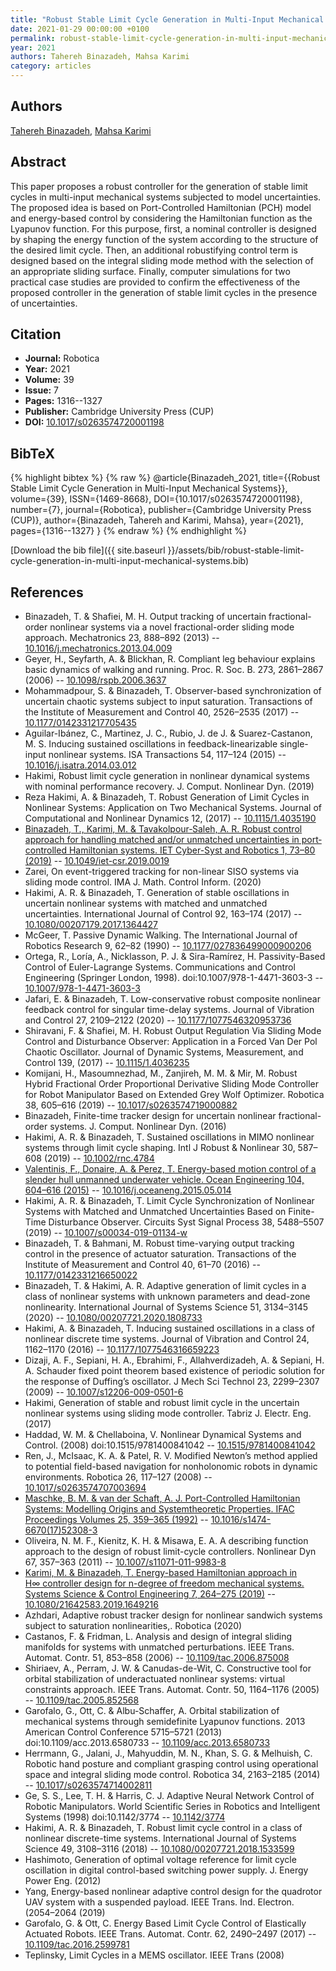 ```yaml
---
title: "Robust Stable Limit Cycle Generation in Multi-Input Mechanical Systems"
date: 2021-01-29 00:00:00 +0100
permalink: robust-stable-limit-cycle-generation-in-multi-input-mechanical-systems
year: 2021
authors: Tahereh Binazadeh, Mahsa Karimi
category: articles
---
```

 
## Authors
[Tahereh Binazadeh](authors/tahereh-binazadeh), [Mahsa Karimi](authors/mahsa-karimi)
 
## Abstract
This paper proposes a robust controller for the generation of stable limit cycles in multi-input mechanical systems subjected to model uncertainties. The proposed idea is based on Port-Controlled Hamiltonian (PCH) model and energy-based control by considering the Hamiltonian function as the Lyapunov function. For this purpose, first, a nominal controller is designed by shaping the energy function of the system according to the structure of the desired limit cycle. Then, an additional robustifying control term is designed based on the integral sliding mode method with the selection of an appropriate sliding surface. Finally, computer simulations for two practical case studies are provided to confirm the effectiveness of the proposed controller in the generation of stable limit cycles in the presence of uncertainties.
 
## Citation
- **Journal:** Robotica
- **Year:** 2021
- **Volume:** 39
- **Issue:** 7
- **Pages:** 1316--1327
- **Publisher:** Cambridge University Press (CUP)
- **DOI:** [10.1017/s0263574720001198](https://doi.org/10.1017/s0263574720001198)
 
## BibTeX
{% highlight bibtex %}
{% raw %}
@article{Binazadeh_2021,
  title={{Robust Stable Limit Cycle Generation in Multi-Input Mechanical Systems}},
  volume={39},
  ISSN={1469-8668},
  DOI={10.1017/s0263574720001198},
  number={7},
  journal={Robotica},
  publisher={Cambridge University Press (CUP)},
  author={Binazadeh, Tahereh and Karimi, Mahsa},
  year={2021},
  pages={1316--1327}
}
{% endraw %}
{% endhighlight %}
 
[Download the bib file]({{ site.baseurl }}/assets/bib/robust-stable-limit-cycle-generation-in-multi-input-mechanical-systems.bib)
 
## References
- Binazadeh, T. & Shafiei, M. H. Output tracking of uncertain fractional-order nonlinear systems via a novel fractional-order sliding mode approach. Mechatronics 23, 888–892 (2013) -- [10.1016/j.mechatronics.2013.04.009](https://doi.org/10.1016/j.mechatronics.2013.04.009)
- Geyer, H., Seyfarth, A. & Blickhan, R. Compliant leg behaviour explains basic dynamics of walking and running. Proc. R. Soc. B. 273, 2861–2867 (2006) -- [10.1098/rspb.2006.3637](https://doi.org/10.1098/rspb.2006.3637)
- Mohammadpour, S. & Binazadeh, T. Observer-based synchronization of uncertain chaotic systems subject to input saturation. Transactions of the Institute of Measurement and Control 40, 2526–2535 (2017) -- [10.1177/0142331217705435](https://doi.org/10.1177/0142331217705435)
- Aguilar-Ibánez, C., Martinez, J. C., Rubio, J. de J. & Suarez-Castanon, M. S. Inducing sustained oscillations in feedback-linearizable single-input nonlinear systems. ISA Transactions 54, 117–124 (2015) -- [10.1016/j.isatra.2014.03.012](https://doi.org/10.1016/j.isatra.2014.03.012)
- Hakimi, Robust limit cycle generation in nonlinear dynamical systems with nominal performance recovery. J. Comput. Nonlinear Dyn. (2019)
- Reza Hakimi, A. & Binazadeh, T. Robust Generation of Limit Cycles in Nonlinear Systems: Application on Two Mechanical Systems. Journal of Computational and Nonlinear Dynamics 12, (2017) -- [10.1115/1.4035190](https://doi.org/10.1115/1.4035190)
- [Binazadeh, T., Karimi, M. & Tavakolpour‐Saleh, A. R. Robust control approach for handling matched and/or unmatched uncertainties in port‐controlled Hamiltonian systems. IET Cyber-Syst and Robotics 1, 73–80 (2019)](robust-control-approach-for-handling-matched-and-or-unmatched-uncertainties-in-port-controlled-hamiltonian-systems) -- [10.1049/iet-csr.2019.0019](https://doi.org/10.1049/iet-csr.2019.0019)
- Zarei, On event-triggered tracking for non-linear SISO systems via sliding mode control. IMA J. Math. Control Inform. (2020)
- Hakimi, A. R. & Binazadeh, T. Generation of stable oscillations in uncertain nonlinear systems with matched and unmatched uncertainties. International Journal of Control 92, 163–174 (2017) -- [10.1080/00207179.2017.1364427](https://doi.org/10.1080/00207179.2017.1364427)
- McGeer, T. Passive Dynamic Walking. The International Journal of Robotics Research 9, 62–82 (1990) -- [10.1177/027836499000900206](https://doi.org/10.1177/027836499000900206)
- Ortega, R., Loría, A., Nicklasson, P. J. & Sira-Ramírez, H. Passivity-Based Control of Euler-Lagrange Systems. Communications and Control Engineering (Springer London, 1998). doi:10.1007/978-1-4471-3603-3 -- [10.1007/978-1-4471-3603-3](https://doi.org/10.1007/978-1-4471-3603-3)
- Jafari, E. & Binazadeh, T. Low-conservative robust composite nonlinear feedback control for singular time-delay systems. Journal of Vibration and Control 27, 2109–2122 (2020) -- [10.1177/1077546320953736](https://doi.org/10.1177/1077546320953736)
- Shiravani, F. & Shafiei, M. H. Robust Output Regulation Via Sliding Mode Control and Disturbance Observer: Application in a Forced Van Der Pol Chaotic Oscillator. Journal of Dynamic Systems, Measurement, and Control 139, (2017) -- [10.1115/1.4036235](https://doi.org/10.1115/1.4036235)
- Komijani, H., Masoumnezhad, M., Zanjireh, M. M. & Mir, M. Robust Hybrid Fractional Order Proportional Derivative Sliding Mode Controller for Robot Manipulator Based on Extended Grey Wolf Optimizer. Robotica 38, 605–616 (2019) -- [10.1017/s0263574719000882](https://doi.org/10.1017/s0263574719000882)
- Binazadeh, Finite-time tracker design for uncertain nonlinear fractional-order systems. J. Comput. Nonlinear Dyn. (2016)
- Hakimi, A. R. & Binazadeh, T. Sustained oscillations in MIMO nonlinear systems through limit cycle shaping. Intl J Robust &amp; Nonlinear 30, 587–608 (2019) -- [10.1002/rnc.4784](https://doi.org/10.1002/rnc.4784)
- [Valentinis, F., Donaire, A. & Perez, T. Energy-based motion control of a slender hull unmanned underwater vehicle. Ocean Engineering 104, 604–616 (2015)](energy-based-motion-control-of-a-slender-hull-unmanned-underwater-vehicle) -- [10.1016/j.oceaneng.2015.05.014](https://doi.org/10.1016/j.oceaneng.2015.05.014)
- Hakimi, A. R. & Binazadeh, T. Limit Cycle Synchronization of Nonlinear Systems with Matched and Unmatched Uncertainties Based on Finite-Time Disturbance Observer. Circuits Syst Signal Process 38, 5488–5507 (2019) -- [10.1007/s00034-019-01134-w](https://doi.org/10.1007/s00034-019-01134-w)
- Binazadeh, T. & Bahmani, M. Robust time-varying output tracking control in the presence of actuator saturation. Transactions of the Institute of Measurement and Control 40, 61–70 (2016) -- [10.1177/0142331216650022](https://doi.org/10.1177/0142331216650022)
- Binazadeh, T. & Hakimi, A. R. Adaptive generation of limit cycles in a class of nonlinear systems with unknown parameters and dead-zone nonlinearity. International Journal of Systems Science 51, 3134–3145 (2020) -- [10.1080/00207721.2020.1808733](https://doi.org/10.1080/00207721.2020.1808733)
- Hakimi, A. & Binazadeh, T. Inducing sustained oscillations in a class of nonlinear discrete time systems. Journal of Vibration and Control 24, 1162–1170 (2016) -- [10.1177/1077546316659223](https://doi.org/10.1177/1077546316659223)
- Dizaji, A. F., Sepiani, H. A., Ebrahimi, F., Allahverdizadeh, A. & Sepiani, H. A. Schauder fixed point theorem based existence of periodic solution for the response of Duffing’s oscillator. J Mech Sci Technol 23, 2299–2307 (2009) -- [10.1007/s12206-009-0501-6](https://doi.org/10.1007/s12206-009-0501-6)
- Hakimi, Generation of stable and robust limit cycle in the uncertain nonlinear systems using sliding mode controller. Tabriz J. Electr. Eng. (2017)
- Haddad, W. M. & Chellaboina, V. Nonlinear Dynamical Systems and Control. (2008) doi:10.1515/9781400841042 -- [10.1515/9781400841042](https://doi.org/10.1515/9781400841042)
- Ren, J., McIsaac, K. A. & Patel, R. V. Modified Newton’s method applied to potential field-based navigation for nonholonomic robots in dynamic environments. Robotica 26, 117–127 (2008) -- [10.1017/s0263574707003694](https://doi.org/10.1017/s0263574707003694)
- [Maschke, B. M. & van der Schaft, A. J. Port-Controlled Hamiltonian Systems: Modelling Origins and Systemtheoretic Properties. IFAC Proceedings Volumes 25, 359–365 (1992)](port-controlled-hamiltonian-systems-modelling-origins-and-systemtheoretic-properties) -- [10.1016/s1474-6670(17)52308-3](https://doi.org/10.1016/s1474-6670(17)52308-3)
- Oliveira, N. M. F., Kienitz, K. H. & Misawa, E. A. A describing function approach to the design of robust limit-cycle controllers. Nonlinear Dyn 67, 357–363 (2011) -- [10.1007/s11071-011-9983-8](https://doi.org/10.1007/s11071-011-9983-8)
- [Karimi, M. & Binazadeh, T. Energy-based Hamiltonian approach in H∞ controller design for n-degree of freedom mechanical systems. Systems Science &amp; Control Engineering 7, 264–275 (2019)](energy-based-hamiltonian-approach-in-i-h-i-sub-sub-controller-design-for-i-n-i-degree-of-freedom-mechanical-systems) -- [10.1080/21642583.2019.1649216](https://doi.org/10.1080/21642583.2019.1649216)
- Azhdari, Adaptive robust tracker design for nonlinear sandwich systems subject to saturation nonlinearities,. Robotica (2020)
- Castanos, F. & Fridman, L. Analysis and design of integral sliding manifolds for systems with unmatched perturbations. IEEE Trans. Automat. Contr. 51, 853–858 (2006) -- [10.1109/tac.2006.875008](https://doi.org/10.1109/tac.2006.875008)
- Shiriaev, A., Perram, J. W. & Canudas-de-Wit, C. Constructive tool for orbital stabilization of underactuated nonlinear systems: virtual constraints approach. IEEE Trans. Automat. Contr. 50, 1164–1176 (2005) -- [10.1109/tac.2005.852568](https://doi.org/10.1109/tac.2005.852568)
- Garofalo, G., Ott, C. & Albu-Schaffer, A. Orbital stabilization of mechanical systems through semidefinite Lyapunov functions. 2013 American Control Conference 5715–5721 (2013) doi:10.1109/acc.2013.6580733 -- [10.1109/acc.2013.6580733](https://doi.org/10.1109/acc.2013.6580733)
- Herrmann, G., Jalani, J., Mahyuddin, M. N., Khan, S. G. & Melhuish, C. Robotic hand posture and compliant grasping control using operational space and integral sliding mode control. Robotica 34, 2163–2185 (2014) -- [10.1017/s0263574714002811](https://doi.org/10.1017/s0263574714002811)
- Ge, S. S., Lee, T. H. & Harris, C. J. Adaptive Neural Network Control of Robotic Manipulators. World Scientific Series in Robotics and Intelligent Systems (1998) doi:10.1142/3774 -- [10.1142/3774](https://doi.org/10.1142/3774)
- Hakimi, A. R. & Binazadeh, T. Robust limit cycle control in a class of nonlinear discrete-time systems. International Journal of Systems Science 49, 3108–3116 (2018) -- [10.1080/00207721.2018.1533599](https://doi.org/10.1080/00207721.2018.1533599)
- Hashimoto, Generation of optimal voltage reference for limit cycle oscillation in digital control-based switching power supply. J. Energy Power Eng. (2012)
- Yang, Energy-based nonlinear adaptive control design for the quadrotor UAV system with a suspended payload. IEEE Trans. Ind. Electron. (2054–2064 (2019)
- Garofalo, G. & Ott, C. Energy Based Limit Cycle Control of Elastically Actuated Robots. IEEE Trans. Automat. Contr. 62, 2490–2497 (2017) -- [10.1109/tac.2016.2599781](https://doi.org/10.1109/tac.2016.2599781)
- Teplinsky, Limit Cycles in a MEMS oscillator. IEEE Trans (2008)

